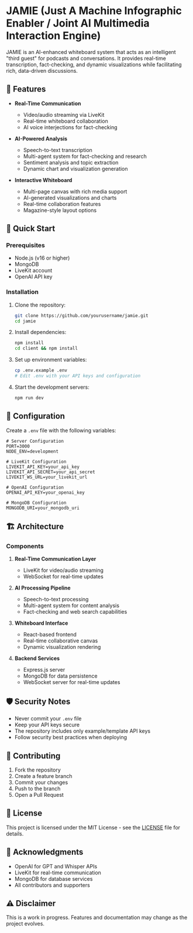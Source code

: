# JAMIE (Just A Machine Infographic Enabler / Joint AI Multimedia Interaction Engine)

JAMIE is an AI-enhanced whiteboard system that acts as an intelligent "third guest" for podcasts and conversations. It provides real-time transcription, fact-checking, and dynamic visualizations while facilitating rich, data-driven discussions.

## 🌟 Features

- **Real-Time Communication**
  - Video/audio streaming via LiveKit
  - Real-time whiteboard collaboration
  - AI voice interjections for fact-checking

- **AI-Powered Analysis**
  - Speech-to-text transcription
  - Multi-agent system for fact-checking and research
  - Sentiment analysis and topic extraction
  - Dynamic chart and visualization generation

- **Interactive Whiteboard**
  - Multi-page canvas with rich media support
  - AI-generated visualizations and charts
  - Real-time collaboration features
  - Magazine-style layout options

## 🚀 Quick Start

### Prerequisites

- Node.js (v16 or higher)
- MongoDB
- LiveKit account
- OpenAI API key

### Installation

1. Clone the repository:
   ```bash
   git clone https://github.com/yourusername/jamie.git
   cd jamie
   ```

2. Install dependencies:
   ```bash
   npm install
   cd client && npm install
   ```

3. Set up environment variables:
   ```bash
   cp .env.example .env
   # Edit .env with your API keys and configuration
   ```

4. Start the development servers:
   ```bash
   npm run dev
   ```

## 🔧 Configuration

Create a `.env` file with the following variables:

```env
# Server Configuration
PORT=3000
NODE_ENV=development

# LiveKit Configuration
LIVEKIT_API_KEY=your_api_key
LIVEKIT_API_SECRET=your_api_secret
LIVEKIT_WS_URL=your_livekit_url

# OpenAI Configuration
OPENAI_API_KEY=your_openai_key

# MongoDB Configuration
MONGODB_URI=your_mongodb_uri
```

## 🏗️ Architecture

### Components

1. **Real-Time Communication Layer**
   - LiveKit for video/audio streaming
   - WebSocket for real-time updates

2. **AI Processing Pipeline**
   - Speech-to-text processing
   - Multi-agent system for content analysis
   - Fact-checking and web search capabilities

3. **Whiteboard Interface**
   - React-based frontend
   - Real-time collaborative canvas
   - Dynamic visualization rendering

4. **Backend Services**
   - Express.js server
   - MongoDB for data persistence
   - WebSocket server for real-time updates

## 🛡️ Security Notes

- Never commit your `.env` file
- Keep your API keys secure
- The repository includes only example/template API keys
- Follow security best practices when deploying

## 🤝 Contributing

1. Fork the repository
2. Create a feature branch
3. Commit your changes
4. Push to the branch
5. Open a Pull Request

## 📝 License

This project is licensed under the MIT License - see the [LICENSE](LICENSE) file for details.

## 🙏 Acknowledgments

- OpenAI for GPT and Whisper APIs
- LiveKit for real-time communication
- MongoDB for database services
- All contributors and supporters

## ⚠️ Disclaimer

This is a work in progress. Features and documentation may change as the project evolves.

